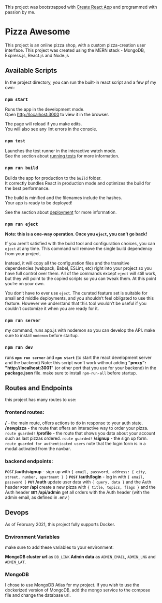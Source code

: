 This project was bootstrapped with [Create React App](https://github.com/facebook/create-react-app) and programmed with passion by me.

# Pizza Awesome

This project is an online pizza shop, with a custom pizza-creation user interface. This project was created using the MERN stack - MongoDB, Express.js, React.js and Node.js

## Available Scripts

In the project directory, you can run the built-in react script and a few pf my own:

### `npm start`

Runs the app in the development mode.<br />
Open [http://localhost:3000](http://localhost:3000) to view it in the browser.

The page will reload if you make edits.<br />
You will also see any lint errors in the console.

### `npm test`

Launches the test runner in the interactive watch mode.<br />
See the section about [running tests](https://facebook.github.io/create-react-app/docs/running-tests) for more information.

### `npm run build`

Builds the app for production to the `build` folder.<br />
It correctly bundles React in production mode and optimizes the build for the best performance.

The build is minified and the filenames include the hashes.<br />
Your app is ready to be deployed!

See the section about [deployment](https://facebook.github.io/create-react-app/docs/deployment) for more information.

### `npm run eject`

**Note: this is a one-way operation. Once you `eject`, you can’t go back!**

If you aren’t satisfied with the build tool and configuration choices, you can `eject` at any time. This command will remove the single build dependency from your project.

Instead, it will copy all the configuration files and the transitive dependencies (webpack, Babel, ESLint, etc) right into your project so you have full control over them. All of the commands except `eject` will still work, but they will point to the copied scripts so you can tweak them. At this point you’re on your own.

You don’t have to ever use `eject`. The curated feature set is suitable for small and middle deployments, and you shouldn’t feel obligated to use this feature. However we understand that this tool wouldn’t be useful if you couldn’t customize it when you are ready for it.

### `npm run server`

my command, runs app.js with nodemon so you can develop the API.
make sure to install `nodemon` before startup.

### `npm run dev`

runs **`npm run server`** and **`npm start`** (to start the react development server and the backend)
Note: this script won't work without adding **"proxy": "http://localhost:3001"** (or other port that you use for your backend) in the **package.json** file. 
make sure to install `npm-run-all` before startup.

## Routes and Endpoints

this project has many routes to use:

### frontend routes:

**/** - the main route, offers actions to do in response to your auth state.
**/newpizza** - the route that offers an interactive way to order your pizza. `route guarded!`
**/profile** - the route that shows you data about your account such as last pizzas ordered. `route guarded!`
**/signup** - the sign up form. `route guarded for authenticated users`
note that the login form is in a modal activated from the navbar.

### backend endpoints: 

**`POST` /auth/signup** - sign up with `{ email, password, address: { city, street, number, apartment } }`
**`POST` /auth/login** - log in with `{ email, password }`
**`PUT` /auth** update user data with `{ query, data }` and the Auth header
**`POST` /api** create a new pizza with `{ title, topics, flags }` and the Auth header
**`GET` /api/admin** get all orders with the Auth header (with the admin email, as defined in .env )

## Devops

As of February 2021, this project fully supports Docker. 

### Environment Variables

make sure to add these variables to your environment:

**MongoDB cluster url** as `DB_LINK`
**Admin data** as `ADMIN_EMAIL`, `ADMIN_LNG` and `ADMIN_LAT`.

### MongoDB

I chose to use MongoDB Atlas for my project. If you wish to use the dockerized version of MongoDB, add the mongo service to the compose file and change the database url.